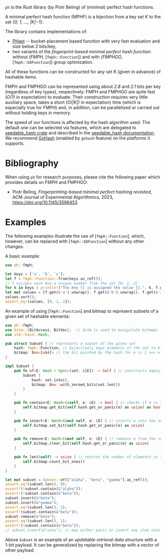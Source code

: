 `ph` is the Rust library (by Piotr Beling) of (minimal) perfect hash functions.

A minimal perfect hash function (MPHF) is a bijection from a key set *K* to the set *{0, 1, ..., |K|−1}*.

The library contains implementations of:
- [PHast](`phast::Function`) -- bucket-placement based function with very fast evaluation and size below 2 bits/key,
- two variants of the *fingerprint-based minimal perfect hash function*:
without (*FMPH*, [`fmph::Function`]) and with (*FMPHGO*, [`fmph::GOFunction`]) group optimization.

All of these functions can be constructed for any set *K* (given in advance) of hashable items.

FMPH and FMPHGO can be represented using about *2.8* and *2.1* bits per key (regardless of key types), respectively.
FMPH and FMPHGO are quite fast (*O(1)* in expectation) to evaluate. Their construction requires very little auxiliary space, takes a short (*O(|K|)* in expectation) time (which is especially true for FMPH) and, in addition, can be parallelized or carried out without holding keys in memory.

The speed of our functions is affected by the hash algorithm used.
The default one can be selected via features, which are delegated to [seedable_hash crate](seedable_hash) and described in the [seedable_hash documentation](seedable_hash).
We recommend [GxHash](https://crates.io/crates/gxhash) (enabled by `gxhash` feature) on the platforms it supports.

# Bibliography
When using `ph` for research purposes, please cite the following paper which provides details on FMPH and FMPHGO:

* Piotr Beling, *Fingerprinting-based minimal perfect hashing revisited*, ACM Journal of Experimental Algorithmics, 2023, <https://doi.org/10.1145/3596453>

# Examples
The following examples illustrate the use of [`fmph::Function`], which, however, can be replaced with [`fmph::GOFunction`] without any other changes.

A basic example:
```rust
use ph::fmph;

let keys = ['a', 'b', 'z'];
let f = fmph::Function::from(keys.as_ref());
// f assigns each key a unique number from the set {0, 1, 2}
for k in keys { println!("The key {} is assigned the value {}.", k, f.get(&k).unwrap()); }
let mut values = [f.get(&'a').unwrap(), f.get(&'b').unwrap(), f.get(&'z').unwrap()];
values.sort();
assert_eq!(values, [0, 1, 2]);
```

An example of using [`fmph::Function`] and bitmap to represent subsets of a given set of hashable elements:
```rust
use ph::fmph;
use bitm::{BitAccess, BitVec};  // bitm is used to manipulate bitmaps
use std::hash::Hash;

pub struct Subset { // represents a subset of the given set
    hash: fmph::Function, // bijectively maps elements of the set to bits of bitmap
    bitmap: Box<[u64]> // the bit pointed by the hash for e is 1 <=> e is in the subset
}

impl Subset {
    pub fn of<E: Hash + Sync>(set: &[E]) -> Self { // constructs empty subset of the given set
        Subset {
            hash: set.into(),
            bitmap: Box::with_zeroed_bits(set.len())
        }
    }

    pub fn contain<E: Hash>(&self, e: &E) -> bool { // checks if e is in the subset
        self.bitmap.get_bit(self.hash.get_or_panic(e) as usize) as bool
    }

    pub fn insert<E: Hash>(&mut self, e: &E) { // inserts e into the subset
        self.bitmap.set_bit(self.hash.get_or_panic(e) as usize)
    }

    pub fn remove<E: Hash>(&mut self, e: &E) { // removes e from the subset
        self.bitmap.clear_bit(self.hash.get_or_panic(e) as usize)
    }

    pub fn len(&self) -> usize { // returns the number of elements in the subset
        self.bitmap.count_bit_ones()
    }
}

let mut subset = Subset::of(["alpha", "beta", "gamma"].as_ref());
assert_eq!(subset.len(), 0);
assert!(!subset.contain(&"alpha"));
assert!(!subset.contain(&"beta"));
subset.insert(&"beta");
subset.insert(&"gamma");
assert_eq!(subset.len(), 2);
assert!(subset.contain(&"beta"));
subset.remove(&"beta");
assert_eq!(subset.len(), 1);
assert!(!subset.contain(&"beta"));
// subset.insert(&"zeta"); // may either panic or insert any item into subset
```

Above `Subset` is an example of an *updatable retrieval data structure* with a 1-bit payload.
It can be generalized by replacing the bitmap with a vector of other payload.